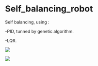 # Self_balancing_robot

Self balancing, using :

-PID, tunned by genetic algorithm.

-LQR.

![](https://github.com/zaackq/Self_balancing_robot_PID_lqr_GeneticAlgorithm/blob/main/sim%202.gif)

![](https://github.com/zaackq/Self_balancing_robot/blob/main/sim.gif)
